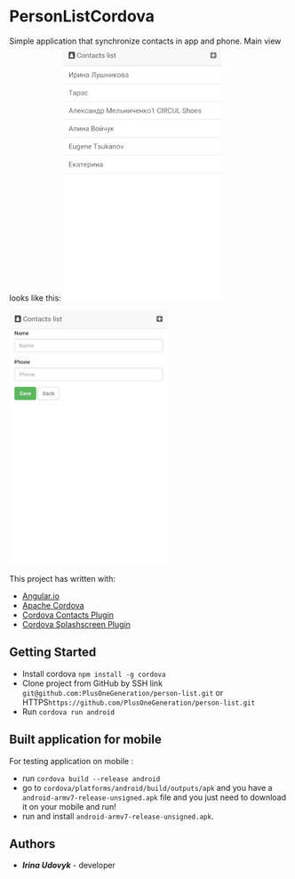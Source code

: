 # PersonListCordova

Simple application that synchronize contacts in app and phone. Main view looks like this:
![Person list main view](https://github.com/PlusOneGeneration/person-list/blob/master/src/app/images/screen11.png)


![View for creation contact](https://github.com/PlusOneGeneration/person-list/blob/master/src/app/images/screen22.png)

This project has written with:
* [Angular.io](https://angular.io/)
* [Apache Cordova](https://cordova.apache.org/)
* [Cordova Contacts Plugin](https://cordova.apache.org/docs/en/latest/reference/cordova-plugin-contacts/)
* [Cordova Splashscreen Plugin](https://cordova.apache.org/docs/en/latest/reference/cordova-plugin-splashscreen/)

## Getting Started

* Install cordova ```npm install -g cordova```
* Clone project from GitHub by SSH link ```git@github.com:PlusOneGeneration/person-list.git``` or HTTPS```https://github.com/PlusOneGeneration/person-list.git```
* Run ```cordova run android```


## Built application for mobile

For testing application on mobile :
* run ```cordova build --release android```
* go to ```cordova/platforms/android/build/outputs/apk``` and you have a ```android-armv7-release-unsigned.apk``` file and you just need to download it on your mobile and run!
* run and install ```android-armv7-release-unsigned.apk```.

## Authors
* **_Irina Udovyk_** - developer
